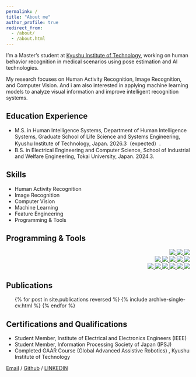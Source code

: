 ```yaml
---
permalink: /
title: "About me"
author_profile: true
redirect_from: 
  - /about/
  - /about.html
---
```


I’m a Master’s student at [Kyushu Institute of Technology](https://www.kyutech.ac.jp/), working on human behavior recognition in medical scenarios using pose estimation and AI technologies.

My research focuses on Human Activity Recognition, Image Recognition, and Computer Vision. And i am also interested in applying machine learning models to analyze visual information and improve intelligent recognition systems.

## Education Experience
* M.S. in Human Intelligence Systems, Department of Human Intelligence Systems, Graduate School of Life Science and Systems Engineering, Kyushu Institute of Technology, Japan. 2026.3（expected）.
* B.S. in Electrical Engineering and Computer Science, School of Industrial and Welfare Engineering, Tokai University, Japan. 2024.3.

## Skills
* Human Activity Recognition  
* Image Recognition
* Computer Vision  
* Machine Learning  
* Feature Engineering  
* Programming & Tools

## Programming & Tools

<div align="right">

<a href="https://www.python.org/">
  <img src="https://img.shields.io/badge/Python-3776AB?style=flat&logo=python&logoColor=white" />
</a>
<a href="https://gcc.gnu.org/">
  <img src="https://img.shields.io/badge/C-00599C?style=flat&logo=c&logoColor=white" />
</a>
<a href="https://www.java.com/">
  <img src="https://img.shields.io/badge/Java-007396?style=flat&logo=java&logoColor=white" />
</a>
<br>

<a href="https://numpy.org/">
  <img src="https://img.shields.io/badge/NumPy-013243?style=flat&logo=numpy&logoColor=white" />
</a>
<a href="https://pandas.pydata.org/">
  <img src="https://img.shields.io/badge/pandas-150458?style=flat&logo=pandas&logoColor=white" />
</a>
<a href="https://pytorch.org/">
  <img src="https://img.shields.io/badge/PyTorch-EE4C2C?style=flat&logo=pytorch&logoColor=white" />
</a>
<a href="https://scikit-learn.org/">
  <img src="https://img.shields.io/badge/scikit--learn-F7931E?style=flat&logo=scikitlearn&logoColor=white" />
</a>
<a href="https://matplotlib.org/">
  <img src="https://img.shields.io/badge/Matplotlib-11557C?style=flat&logo=matplotlib&logoColor=white" />
</a>
<br>

<a href="https://colab.research.google.com/">
  <img src="https://img.shields.io/badge/Colab-F9AB00?style=flat&logo=googlecolab&logoColor=white" />
</a>
<a href="https://jupyter.org/">
  <img src="https://img.shields.io/badge/Jupyter-F37626?style=flat&logo=jupyter&logoColor=white" />
</a>
<a href="https://github.com/">
  <img src="https://img.shields.io/badge/GitHub-181717?style=flat&logo=github&logoColor=white" />
</a>
<a href="https://code.visualstudio.com/">
  <img src="https://img.shields.io/badge/VSCode-007ACC?style=flat&logo=visualstudiocode&logoColor=white" />
</a>
<a href="https://www.jetbrains.com/pycharm/">
  <img src="https://img.shields.io/badge/PyCharm-000000?style=flat&logo=pycharm&logoColor=white" />
</a>
<a href="https://www.latex-project.org/">
  <img src="https://img.shields.io/badge/LaTeX-008080?style=flat&logo=latex&logoColor=white" />
</a>

</div>


## Publications
  <ul>{% for post in site.publications reversed %}
    {% include archive-single-cv.html %}
  {% endfor %}</ul>
  
## Certifications and Qualifications
* Student Member, Institute of Electrical and Electronics Engineers (IEEE)  
* Student Member, Information Processing Society of Japan (IPSJ)  
* Completed GAAR Course (Global Advanced Assistive Robotics) , Kyushu Institute of Technology

[Email](mailto:zhaolin46366@gmail.com) / [Github](https://github.com/zhao-lingfeng) / [LINKEDIN](https://www.linkedin.com/in/lingfeng-zhao-380900338/)
